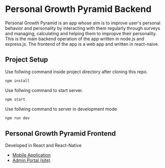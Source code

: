 # Personal Growth Pyramid Backend
Personal Growth Pyramid is an app whose aim is to improve user's personal behavior and personality by interacting with them regularly through surveys and managing, calculating and helping them to impropve their personality.
This is the main backend operation of the app written in node.js and express.js. The frontend of the app is a web app and written in react-naive.

## Project Setup
Use follwing command inside project directory after cloning this repo.
```sh
npm install
```

Use follwing command to start server.
```sh
npm start
```

Use follwing command to server in development mode
```sh
npm run dev
```

## Personal Growth Pyramid Frontend
Developed in React and React-Native
- [Mobile Application](https://github.com/durgeshahire07/PGP-Frontend "frontend app repo")
- [Admin Portal (site)](https://github.com/Salil3105/PGP-Admin-Portal "frontend admin portal repo")
